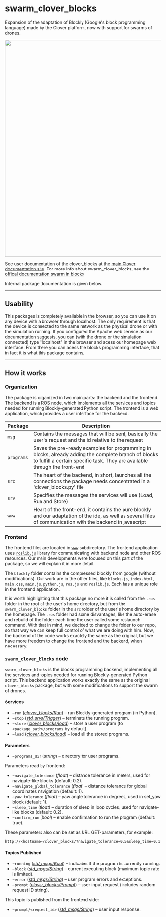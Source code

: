 # swarm_clover_blocks

Expansion of the adaptation of Blockly (Google's block programming language) made by the Clover platform, now with support for swarms of drones.

<img src="demo.gif" width=700>


See user documentation of the clover_blocks at the [main Clover documentation site](https://clover.coex.tech/en/blocks.html).
For more info about swarm_clover_blocks, see the [offical documentation swarm in blocks](https://swarm-in-blocks.gitbook.io/swarm-in-blocks/introduction/swarm-in-blocks)

Internal package documentation is given below.

---

## Usability

This packages is completely available in the browser, so you can use it on any device with a browser through localhost. The only requirement is that the device is connected to the same network as the physical drone or with the simulation running. If you configured the Apache web service as our documentation suggests, you can (with the drone or the simulation connected) type "localhost" in the browser and acess our homepage web interface. From there you can acess the blocks programming interface, that in fact it is what this package contains.

---

## How it works


### Organization

The package is organized in two main parts: the backend and the frontend. The backend is a ROS node, which implements all the services and topics needed for running Blockly-generated Python script. The frontend is a web application, which provides a user interface for the backend.

| Package | Description |
| ------- | -------- |
| `msg`  |  Contains the messages that will be sent, basically the user's request and the id relative to the request |
| `programs`  | Saves the pre-ready examples for programming in blocks, already adding the complete branch of blocks to fulfill a certain specific task. They are available through the front-end |
| `src`  | The heart of the backend, in short, launches all the connections the package needs concentrated in a 'clover_blocks.py' file  |
| `srv`  | Specifies the messages the services will use (Load, Run and Store) |
| `www`  |  Heart of the front-end, it contains the pure blockly and our adaptation of the ide, as well as several files of communication with the backend in javascript  |


### Frontend

The frontend files are located in [`www`](./www/) subdirectory. The frontend application uses [`roslib.js`](http://wiki.ros.org/roslibjs) library for communicating with backend node and other ROS resources. Our main developments were focused on this part of the package, so we will explain it in more detail.

The `blockly` folder contains the compressed blockly from google (without modifications). Our work are in the other files, like `blocks.js`, `index.html`, `main.css`, `main.js`, `python.js`, `ros.js` and `roslib.js`. Each has a unique role in the frontend application.

It is worth highlighting that this package no more it is called from the `.ros` folder in the root of the user's home directory, but from the `swarm_clover_blocks` folder in the `src` folder of the user's home directory by the homepage. The `.ros` folder had some disvantages, like the auto-erase and rebuild of the folder each time the user called some roslaunch command. With that in mind, we decided to change the folder to our repo, so that way we can keep full control of what we are doing with him. Now, the backend of the code works exactely the same as the original, but we have more freedom to change the frontend and the backend, when necessary.

### `swarm_clover_blocks` node

`swarm_clover_blocks` is the blocks programming backend, implementing all the services and topics needed for running Blockly-generated Python script. This backend application works exactly the same as the original `clover_blocks` package, but with some modifications to support the swarm of drones.

#### Services

* `~run` ([*clover_blocks/Run*](srv/Run.srv)) – run Blockly-generated program (in Python).
* `~stop` ([*std_srvs/Trigger*](http://docs.ros.org/melodic/api/std_srvs/html/srv/Trigger.html)) – terminate the running program.
* `~store` ([*clover_blocks/load*](srv/Store.srv)) – store a user program (to `<package_path>/programs` by default).
* `~load` ([*clover_blocks/load*](srv/Load.srv)) – load all the stored programs.

#### Parameters

* `~programs_dir` (*string*) – directory for user programs.

Parameters read by frontend:

* `~navigate_tolerance` (*float*) – distance tolerance in meters, used for navigate-like blocks (default: 0.2).
* `~navigate_global_tolerance` (*float*) – distance tolerance for global coordinates navigation (default: 1).
* `~yaw_tolerance` (*float*) – yaw angle tolerance in degrees, used in set_yaw block (default: 1).
* `~sleep_time` (*float*) – duration of sleep in loop cycles, used for navigate-like blocks (default: 0.2).
* `~confirm_run` (*bool*) – enable confirmation to run the program (default: true).

These parameters also can be set as URL GET-parameters, for example:

```
http://<hostname>/clover_blocks/?navigate_tolerance=0.5&sleep_time=0.1
```

#### Topics Published

* `~running` ([*std_msgs/Bool*](http://docs.ros.org/melodic/api/std_msgs/html/msg/Bool.html)) – indicates if the program is currently running.
* `~block` ([*std_msgs/String*](http://docs.ros.org/melodic/api/std_msgs/html/msg/String.html)) – current executing block (maximum topic rate is limited).
* `~error` ([*std_msgs/String*](http://docs.ros.org/melodic/api/std_msgs/html/msg/String.html)) – user program errors and exceptions.
* `~prompt` ([*clover_blocks/Prompt*](msg/Prompt.msg)) – user input request (includes random request ID string).

This topic is published from the frontend side:

* `~prompt/<request_id>` ([*std_msgs/String*](http://docs.ros.org/melodic/api/std_msgs/html/msg/String.html)) – user input response.
